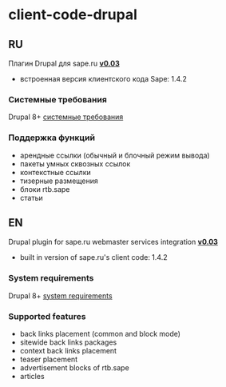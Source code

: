 # client-code-drupal

## RU

Плагин Drupal для sape.ru **[v0.03](https://github.com/sape-ru/client-code-drupal/blob/v0.03/module/saperu-integration-8x-0.02.zip?raw=true)**

- встроенная версия клиентского кода Sape: 1.4.2

### Системные требования
Drupal  8+ [системные требования](https://www.drupal.org/docs/8/system-requirements)

### Поддержка функций
- арендные ссылки (обычный и блочный режим вывода)
- пакеты умных сквозных ссылок
- контекстные ссылки
- тизерные размещения
- блоки rtb.sape
- статьи

## EN

Drupal plugin for sape.ru webmaster services integration **[v0.03](https://github.com/sape-ru/client-code-drupal/blob/v0.03/module/saperu-integration-8x-0.02.zip?raw=true)**
- built in version of sape.ru's client code: 1.4.2

### System requirements
Drupal 8+ [system requirements](https://www.drupal.org/docs/8/system-requirements) 

### Supported features
- back links placement (common and block mode)
- sitewide back links packages
- context back links placement
- teaser placement
- advertisement blocks of rtb.sape
- articles